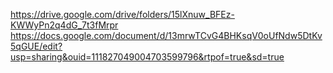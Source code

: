 https://drive.google.com/drive/folders/15lXnuw_BFEz-KWWyPn2q4dG_7t3fMrpr
https://docs.google.com/document/d/13mrwTCvG4BHKsqV0oUfNdw5DtKv5qGUE/edit?usp=sharing&ouid=111827049004703599796&rtpof=true&sd=true
